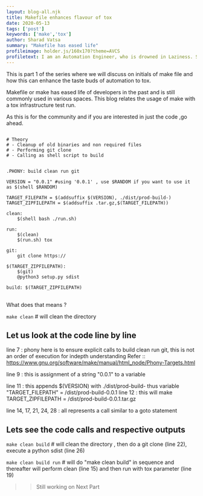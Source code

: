 ```yaml
---
layout: blog-all.njk
title: Makefile enhances flavour of tox
date: 2020-05-13
tags: ['post']
keywords: ['make','tox']
author: Sharad Vatsa
summary: "Makefile has eased life"
profileimage: holder.js/160x170?theme=AVCS 
profiletext: I am an Automation Engineer, who is drowned in Laziness. So you can expect that I like to automate steps in a fashion, so that I do not need to do anything manually. Professionally I have worked with 3 of the Big 4 Banks and I provide Consulting services in DevOps and Automation. I am Community Driven and a Big time Googler.  
---
```

This is part 1 of the series where we will discuss on initials of make file and how this can enhance the taste buds of automation to tox.

Makefile or make has eased life of developers in the past and is still commonly used in various spaces.
This blog relates the usage of make with a tox infrastructure test run.

As this is for the community and if you are interested in just the code ,go ahead.
<pre  class="line-numbers">
<code class="language-make">
# Theory
# - Cleanup of old binaries and non required files
# - Performing git clone
# - Calling as shell script to build


.PHONY: build clean run git

VERSION = "0.0.1" #using '0.0.1' , use $RANDOM if you want to use it as $(shell $RANDOM)

TARGET_FILEPATH = $(addsuffix $(VERSION), ./dist/prod-build-)
TARGET_ZIPFILEPATH = $(addsuffix .tar.gz,$(TARGET_FILEPATH))

clean:
    $(shell bash ./run.sh)

run:
    $(clean)
    $(run.sh) tox

git:
    git clone https://<URL.to.repo>

$(TARGET_ZIPFILEPATH):
    $(git)
    @python3 setup.py sdist

build: $(TARGET_ZIPFILEPATH)
</code>
</pre>
What does that means ?

<code>make clean</code> # will clean the directory

## Let us look at the code line by line

line 7 : phony here is to ensure explicit calls to build clean run git, this is not an order of execution
for indepth understanding Refer :: https://www.gnu.org/software/make/manual/html_node/Phony-Targets.html

line 9 : this is assignment of a string "0.0.1" to a variable

line 11 : this appends $(VERSION) with ./dist/prod-build- thus variable "TARGET_FILEPATH" =  /dist/prod-build-0.0.1
line 12 : this will make TARGET_ZIPFILEPATH = /dist/prod-build-0.0.1.tar.gz

line 14, 17, 21, 24, 28 : all represents a call similar to a goto statement

## Lets see the code calls and respective outputs

<code>make clean build</code> # will clean the directory , then do a git clone (line 22), execute a python sdist (line 26)

<code>make clean build run</code> # will do "make clean build" in sequence and thereafter will perform clean (line 15) and then run with tox parameter (line 19)


>> Still working on Next Part 